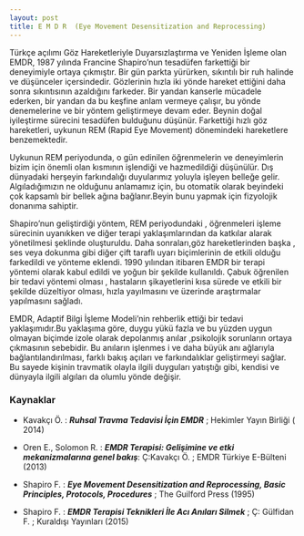 ```yaml
---
layout: post
title: E M D R  (Eye Movement Desensitization and Reprocessing)
---
```



Türkçe açılımı  Göz  Hareketleriyle  Duyarsızlaştırma ve Yeniden İşleme  olan   EMDR, 1987 yılında Francine  Shapiro’nun    tesadüfen farkettiği  bir deneyimiyle  ortaya çıkmıştır.  Bir gün parkta yürürken, sıkıntılı  bir ruh  halinde ve  düşünceler  içersindedir.  Gözlerinin  hızla iki yönde hareket ettiğini  daha sonra  sıkıntısının azaldığını farkeder.  Bir yandan kanserle mücadele ederken, bir yandan da  bu keşfine anlam vermeye çalışır, bu yönde denemelerine ve  bir yöntem geliştirmeye  devam eder.  Beynin  doğal iyileştirme sürecini  tesadüfen bulduğunu düşünür. Farkettiği  hızlı  göz  hareketleri,  uykunun REM (Rapid  Eye Movement)  dönemindeki  hareketlere  benzemektedir.

Uykunun REM   periyodunda,  o gün edinilen öğrenmelerin ve deneyimlerin bizim için önemli olan kısmının işlendiği ve hazmedildiği düşünülür.  Dış dünyadaki herşeyin farkındalığı  duyularımız yoluyla işleyen belleğe gelir. Algıladığımızın ne olduğunu anlamamız için, bu otomatik olarak beyindeki çok kapsamlı bir bellek ağına bağlanır.Beyin bunu yapmak için fizyolojik  donanıma sahiptir.

Shapiro’nun  geliştirdiği yöntem,  REM  periyodundaki , öğrenmeleri işleme  sürecinin  uyanıkken ve diğer terapi  yaklaşımlarından da  katkılar alarak  yönetilmesi  şeklinde oluşturuldu. Daha sonraları,göz hareketlerinden başka  , ses  veya dokunma gibi  diğer  çift taraflı uyarı biçimlerinin de etkili olduğu farkedildi ve yönteme eklendi. 1990 yılından itibaren  EMDR bir terapi yöntemi olarak  kabul edildi ve yoğun bir şekilde kullanıldı.  Çabuk öğrenilen bir tedavi yöntemi olması ,  hastaların  şikayetlerini kısa sürede  ve etkili bir  şekilde düzeltiyor olması,  hızla  yayılmasını   ve  üzerinde  araştırmalar  yapılmasını sağladı.

EMDR, Adaptif Bilgi İşleme Modeli’nin      rehberlik ettiği bir tedavi  yaklaşımıdır.Bu yaklaşıma göre, duygu yükü fazla ve bu yüzden uygun olmayan biçimde izole olarak  depolanmış  anılar  ,psikolojik sorunların  ortaya  çıkmasının sebebidir. Bu anıların işlenmes i ve daha büyük  anı ağlarıyla bağlantılandırılması, farklı bakış açıları ve  farkındalıklar geliştirmeyi  sağlar. Bu   sayede kişinin travmatik olayla  ilgili duyguları yatıştığı gibi,  kendisi ve dünyayla ilgili algıları da olumlu yönde değişir.

### Kaynaklar

* Kavakçı Ö. : ___Ruhsal Travma Tedavisi İçin EMDR___ ; Hekimler Yayın Birliği ( 2014)

* Oren E., Solomon R. : ___EMDR Terapisi: Gelişimine ve etki mekanizmalarına genel bakış___: Ç:Kavakçı Ö. ; EMDR Türkiye E-Bülteni  (2013)

* Shapiro F. : ___Eye Movement  Desensitization and Reprocessing, Basic Principles, Protocols, Procedures___ ; The Guilford Press (1995)

* Shapiro F. : ___EMDR Terapisi Teknikleri İle Acı Anıları Silmek___ ; Ç: Gülfidan F. ; Kuraldışı Yayınları (2015)
